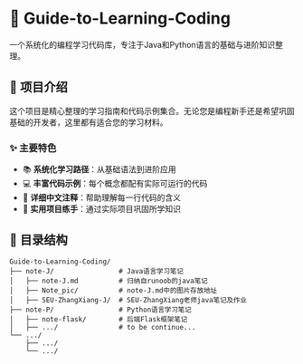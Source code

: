 # 🚀 Guide-to-Learning-Coding

一个系统化的编程学习代码库，专注于Java和Python语言的基础与进阶知识整理。

## 🎯 项目介绍

这个项目是精心整理的学习指南和代码示例集合。无论您是编程新手还是希望巩固基础的开发者，这里都有适合您的学习材料。

### ✨ 主要特色

- 📚 **系统化学习路径**：从基础语法到进阶应用
- 💻 **丰富代码示例**：每个概念都配有实际可运行的代码
- 📝 **详细中文注释**：帮助理解每一行代码的含义
- 🔧 **实用项目练手**：通过实际项目巩固所学知识

## 📁 目录结构

```
Guide-to-Learning-Coding/
├── note-J/                # Java语言学习笔记
│   ├── note-J.md          # 归纳自runoob的java笔记
│   ├── Note_pic/          # note-J.md中的图片存放地址
│   ├── SEU-ZhangXiang-J/  # SEU-ZhangXiang老师java笔记及作业
├── note-P/                # Python语言学习笔记
│   ├── note-flask/        # 后端Flask框架笔记
│   ├── .../               # to be continue...
└── .../       
    ├── .../       
    └── .../    
```
